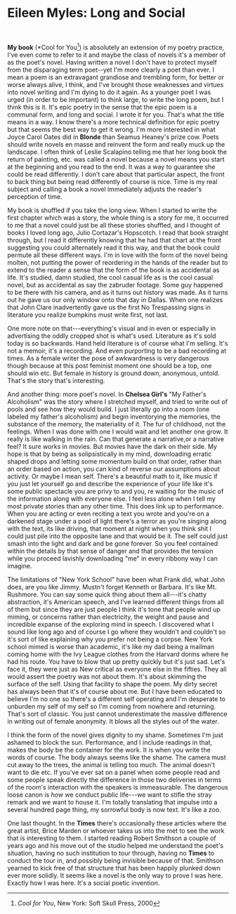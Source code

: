 
# Eileen Myles: Long and Social



 


**My book** (*Cool for You[^2_myles_note1]) is absolutely an
extension of my poetry practice, I've even come to refer to it and
maybe the class of novels it's a member of as the poet\'s novel.
Having written a novel I don't have to protect myself from the
disparaging term poet--yet I\'m more clearly a poet than ever. I
mean a poem is an extravagant grandiose and trembling form, for
better or worse always alive, I think, and I've brought those
weaknesses and virtues into novel writing and I'm dying to do it
again. As a younger poet I was urged (in order to be important) to
think large, to write the long poem, but I think this is it. It's
epic poetry in the sense that the epic poem is a communal form, and
long and social. I wrote it for you. That's what the title means in
a way. I know there's a more technical definition for epic poetry
but that seems the best way to get it wrong. I'm more interested in
what Joyce Carol Oates did in **Blonde** than Seamus Heaney's prize
cow. Poets should write novels en masse and reinvent the form and
really muck up the landscape. I often think of Leslie Scalapino
telling me that her long book the return of painting, etc. was called
a novel because a novel means you start at the beginning and you read
to the end. It was a way to guarantee she could be read differently.
I don't care about that particular aspect, the front to back thing
but being read differently of course is nice. Time is my real subject
and calling a book a novel immediately adjusts the reader's
perception of time.

My book is shuffled if you take the long view. When I started to
write the first chapter which was a story, the whole thing is a story
for me, it occurred to me that a novel could just be all these
stories shuffled, and I thought of books I loved long ago, Julio
Cortazar's Hopscotch. I read that book straight through, but I read
it differently knowing that he had that chart at the front suggesting
you could alternately read it this way, and that the book could
permute all these different ways. I'm in love with the form of the
novel being molten, not putting the power of reordering in the hands
of the reader but to extend to the reader a sense that the form of
the book is as accidental as life. It's studied, damn studied, the
cool casual life as is the cool casual novel, but as accidental as
say the zabruder footage. Some guy happened to be there with his
camera, and as it turns out history was made. As it turns out he gave
us our only window onto that day in Dallas. When one realizes that
John Clare inadvertently gave us the first No Trespassing signs in
literature you realize bumpkins must write first, not last.

One more note on that---everything's visual and in even or
especially in advertising the oddly cropped shot is what's used.
Literature as it's sold today is so backwards. Hand held literature
is of course what I'm selling. It\'s not a memoir, it\'s a
recording. And even purporting to be a bad recording at times. As a
female writer the pose of awkwardness is very dangerous though
because at this post feminist moment one should be a top, one should
win etc. But female in history is ground down, anonymous, untold.
That's the story that\'s interesting.

And another thing: more poet's novel. In **Chelsea Girl\'s** \"My
Father's Alcoholism\" was the story where I stretched myself, and
tried to write out of pools and see how they would build. I just
literally go into a room (one labeled my father's alcoholism) and
begin inventorying the memories, the substance of the memory, the
materiality of it. The fur of childhood, not the feelings. When I was
done with one I would wait and let another one grow. It really is
like walking in the rain. Can that generate a narrative,or a
narrative feel? It sure works in movies. But movies have the dark on
their side. My hope is that by being as solipsistically in my mind,
downloading erratic shaped drops and letting some momentum build on
that order, rather than an order based on action, you can kind of
reverse our assumptions about activity. Or maybe I mean self.
There's a beautiful math to it, like music if you just let yourself
go and describe the experience of your life like it's some public
spectacle you are privy to and you‚ re waiting for the music of the
information along with everyone else. I feel less alone when I tell
my most private stories than any other time. This does link up to
performance. When you are acting or even reciting a text you wrote
and you're on a darkened stage under a pool of light there\'s a
terror as you're singing along with the text, its like driving, that
moment at night when you think shit I could just pile into the
opposite lane and that would be it. The self could just smash into
the light and dark and be gone forever. So you feel contained within
the details by that sense of danger and that provides the tension
while you proceed lavishly downloading "me\" in every ribbony way I
can imagine.

The limitations of "New York School\" have been what Frank did, what
John does, are you like Jimmy. Mustn't forget Kenneth or Barbara.
It's like Mt. Rushmore. You can say some quick thing about them
all---it's chatty abstraction, it\'s American speech, and I\'ve
learned different things from all of them but since they are just
people I think it's tone that people wind up miming, or concerns
rather than electricity, the weight and pause and incredible expanse
of the exploring mind in speech. I discovered what I sound like long
ago and of course I go where they wouldn't and couldn\'t so it\'s
sort of like explaining why you prefer not being a corpse. New York
school mimed is worse than academic, it's like my dad being a
mailman coming home with the Ivy League clothes from the Harvard
dorms where he had his route. You have to blow that up pretty quickly
but it's just sad. Let\'s face it, they were just as New critical as
everyone else in the fifties. They all would assert the poetry was
not about them. It's about skimming the surface of the self. Using
that facility to shape the poem. My dirty secret has always been that
it's of course about me. But I have been educated to believe I\'m no
one so there's a different self operating and I\'m desperate to
unburden my self of my self so I'm coming from nowhere and
returning. That's sort of classic. You just cannot underestimate the
massive difference in writing out of female anonymity. It blows all
the styles out of the water.

I think the form of the novel gives dignity to my shame. Sometimes
I'm just ashamed to block the sun. Performance, and I include
readings in that, makes the body be the container for the work. It is
when you write the words of course. The body always seems like the
shame. The camera must cut away to the trees, the animal is telling
too much. The animal doesn't want to die etc. If you\'ve ever sat on
a panel when some people read and some people speak directly the
difference in those two deliveries in terms of the room's
interaction with the speakers is immeasurable. The dangerous loose
canon is *how* we conduct public life---we want to stifle the stray
remark and we want to house it. I'm totally translating that impulse
into a several hundred page thing, my sorrowful body is now text.
It's like a zoo.

One last thought. In the **Times** there's occasionally these
articles where the great artist, Brice Marden or whoever takes us
into the met to see the work that is interesting to them. I started
reading Robert Smithson a couple of years ago and his move out of the
studio helped me understand the poet's situation, having no such
institution to tour through, having no **Times** to conduct the tour
in, and possibly being invisible because of that. Smithson yearned to
kick free of that structure that has been happily plunked down ever
more solidly. It seems like a novel is the only way to prove I was
here. Exactly how I was here. It's a social poetic invention.



[^2_myles_note1]: *Cool for You*, New York: Soft Skull Press, 2000


